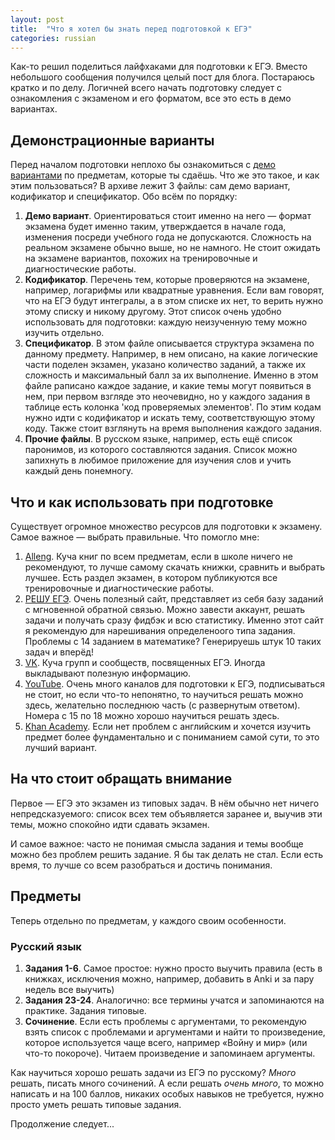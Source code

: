 ```yaml
---
layout: post
title:  "Что я хотел бы знать перед подготовкой к ЕГЭ"
categories: russian
---
```


Как-то решил поделиться лайфхаками для подготовки к ЕГЭ. Вместо небольшого сообщения получился целый пост для блога. Постараюсь кратко и по делу. Логичней всего начать подготовку следует с ознакомления с экзаменом и его форматом, все это есть в демо вариантах.

## Демонстрационные варианты
Перед началом подготовки неплохо бы ознакомиться с [демо вариантами](http://ege.edu.ru/ru/main/demovers/) по предметам, которые ты сдаёшь. Что же это такое, и как этим пользоваться? В архиве лежит 3 файлы: сам демо вариант, кодификатор и спецификатор. Обо всём по порядку:

1. **Демо вариант**. Ориентироваться стоит именно на него — формат экзамена будет именно таким, утверждается в начале года, изменения посреди учебного года не допускаются. Сложность на реальном экзамене обычно выше, но не намного. Не стоит ожидать на экзамене вариантов, похожих на тренировочные и диагностические работы.
2. **Кодификатор**. Перечень тем, которые проверяются на экзамене, например, логарифмы или квадратные уравнения. Если вам говорят, что на ЕГЭ будут интегралы, а в этом списке их нет, то верить нужно этому списку и никому другому. Этот список очень удобно использовать для подготовки: каждую неизученную тему можно изучить отдельно.
3. **Спецификатор**. В этом файле описывается структура экзамена по данному предмету. Например, в нем описано, на какие логические части поделен экзамен, указано количество заданий, а также их сложность и максимальный балл за их выполнение. Именно в этом файле раписано каждое задание, и какие темы могут появиться в нем, при первом взгляде это неочевидно, но у каждого задания в таблице есть колонка 'код проверяемых элементов'. По этим кодам нужно идти с кодификатор и искать тему, соответствующую этому коду. Также стоит взглянуть на время выполнения каждого задания.
4. **Прочие файлы**. В русском языке, например, есть ещё список паронимов, из которого составляются задания. Список можно запихнуть в любимое приложение для изучения слов и учить каждый день понемногу.

## Что и как использовать при подготовке
Существует огромное множество ресурсов для подготовки к экзамену. Самое важное — выбрать правильные. Что помогло мне:

1. [Alleng](http://alleng.ru). Куча книг по всем предметам, если в школе ничего не рекомендуют, то лучше самому скачать книжки, сравнить и выбрать лучшее. Есть раздел экзамен, в котором публикуются все тренировочные и диагностические работы.
2. [РЕШУ ЕГЭ](http://reshuege.ru/). Очень полезный сайт, представляет из себя базу заданий с мгновенной обратной связью. Можно завести аккаунт, решать задачи и получать сразу фидбэк и всю статистику. Именно этот сайт я рекомендую для нарешивания определеноого типа задания. Проблемы с 14 заданием в математике? Генерируешь штук 10 таких задач и вперёд!
3. [VK](https://vk.com). Куча групп и сообществ, посвященных ЕГЭ. Иногда выкладывают полезную информацию.
4. [YouTube](http://youtube.com). Очень много каналов для подготовки к ЕГЭ, подписываться не стоит, но если что-то непонятно, то научиться решать можно здесь, желательно последнюю часть (с развернутым ответом). Номера с 15 по 18 можно хорошо научиться решать здесь.
5. [Khan Academy](https://www.khanacademy.org/). Если нет проблем с английским и хочется изучить предмет более фундаментально и с пониманием самой сути, то это лучший вариант.

## На что стоит обращать внимание
Первое — ЕГЭ это экзамен из типовых задач. В нём обычно нет ничего непредсказуемого: список всех тем объявляется заранее и, выучив эти темы, можно спокойно идти сдавать экзамен.

И самое важное: часто не понимая смысла задания и темы вообще можно без проблем решить задание. Я бы так делать не стал. Если есть время, то лучше со всем разобраться и достичь понимания.

## Предметы
Теперь отдельно по предметам, у каждого своим особенности.

### Русский язык

1. **Задания 1-6**. Самое простое: нужно просто выучить правила (есть в книжках, исключения можно, например, добавить в Anki и за пару недель все выучить)
2. **Задания 23-24**. Аналогично: все термины учатся и запоминаются на практике. Задания типовые.
3. **Сочинение**. Если есть проблемы с аргументами, то рекомендую взять список с проблемами и аргументами и найти то произведение, которое используется чаще всего, например «Войну и мир» (или что-то покороче). Читаем произведение и запоминаем аргументы.

Как научиться хорошо решать задачи из ЕГЭ по русскому? *Много* решать, писать много сочинений. А если решать *очень много*, то можно написать и на 100 баллов, никаких особых навыков не требуется, нужно просто уметь решать типовые задания.

Продолжение следует...